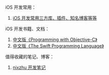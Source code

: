 #

iOS 开发常用：

1. [iOS 开发常用三方库、插件、知名博客等等][awesome-ios]

[awesome-ios]: https://github.com/Tim9Liu9/TimLiu-iOS

iOS 开发书籍、文档：

1. [中文版《Programming with Objective-C》][ObjC]
1. [中文版《The Swift Programming Language》][Swift]

[ObjC]: http://www.bczl.xyz/objc/doc-zh/
[Swift]: https://gitbook.swiftgg.team/swift/

值得收藏的笔记、博客：

1. [nixzhu 开发笔记][nixzhu]

[nixzhu]: https://github.com/nixzhu/dev-blog
